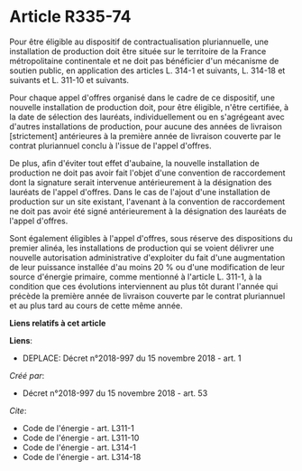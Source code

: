 # Article R335-74

Pour être éligible au dispositif de contractualisation pluriannuelle, une installation de production doit être située sur le
territoire de la France métropolitaine continentale et ne doit pas bénéficier d'un mécanisme de soutien public, en
application des articles L. 314-1 et suivants, L. 314-18 et suivants et L. 311-10 et suivants.

Pour chaque appel d'offres organisé dans le cadre de ce dispositif, une nouvelle installation de production doit, pour être
éligible, n'être certifiée, à la date de sélection des lauréats, individuellement ou en s'agrégeant avec d'autres
installations de production, pour aucune des années de livraison [strictement] antérieures à la première année de livraison
couverte par le contrat pluriannuel conclu à l'issue de l'appel d'offres.

De plus, afin d'éviter tout effet d'aubaine, la nouvelle installation de production ne doit pas avoir fait l'objet d'une
convention de raccordement dont la signature serait intervenue antérieurement à la désignation des lauréats de l'appel
d'offres. Dans le cas de l'ajout d'une installation de production sur un site existant, l'avenant à la convention de
raccordement ne doit pas avoir été signé antérieurement à la désignation des lauréats de l'appel d'offres.

Sont également éligibles à l'appel d'offres, sous réserve des dispositions du premier alinéa, les installations de production
qui se voient délivrer une nouvelle autorisation administrative d'exploiter du fait d'une augmentation de leur puissance
installée d'au moins 20 % ou d'une modification de leur source d'énergie primaire, comme mentionné à l'article L. 311-1, à la
condition que ces évolutions interviennent au plus tôt durant l'année qui précède la première année de livraison couverte par
le contrat pluriannuel et au plus tard au cours de cette même année.

**Liens relatifs à cet article**

**Liens**:

  - DEPLACE: Décret n°2018-997 du 15 novembre 2018 - art. 1

_Créé par_:

  - Décret n°2018-997 du 15 novembre 2018 - art. 53

_Cite_:

  - Code de l'énergie - art. L311-1
  - Code de l'énergie - art. L311-10
  - Code de l'énergie - art. L314-1
  - Code de l'énergie - art. L314-18
